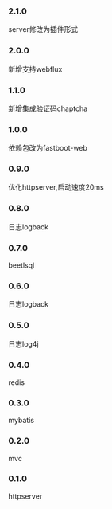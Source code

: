 ### 2.1.0

server修改为插件形式

### 2.0.0

新增支持webflux

### 1.1.0

新增集成验证码chaptcha

### 1.0.0

依赖包改为fastboot-web

### 0.9.0

优化httpserver,启动速度20ms

### 0.8.0

日志logback

### 0.7.0

beetlsql

### 0.6.0

日志logback

### 0.5.0

日志log4j

### 0.4.0

redis

### 0.3.0

mybatis

### 0.2.0

mvc

### 0.1.0

httpserver
